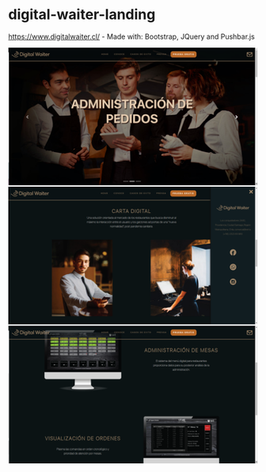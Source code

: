 # digital-waiter-landing
https://www.digitalwaiter.cl/ - Made with: Bootstrap, JQuery and Pushbar.js 

![Screenshot](1.jpg)
 ![Screenshot](2.jpg)
 ![Screenshot](3.jpg)
